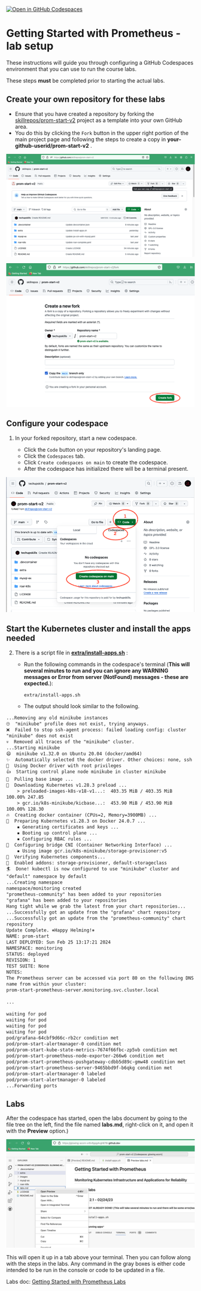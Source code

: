 [![Open in GitHub Codespaces](https://github.com/codespaces/badge.svg)](https://codespaces.new/skillrepos/prom-start-v2)


# Getting Started with Prometheus - lab setup

These instructions will guide you through configuring a GitHub Codespaces environment that you can use to run the course labs.

These steps **must** be completed prior to starting the actual labs.

## Create your own repository for these labs

- Ensure that you have created a repository by forking the [skillrepos/prom-start-v2](https://github.com/skillrepos/prom-start-v2) project as a template into your own GitHub area.
- You do this by clicking the `Fork` button in the upper right portion of the main project page and following the steps to create a copy in **your-github-userid/prom-start-v2** .

![Forking repository](./images/promstart1.png?raw=true "Forking the repository")

![Forking repository](./images/promstart2.png?raw=true "Forking the repository")

## Configure your codespace

1. In your forked repository, start a new codespace.

    - Click the `Code` button on your repository's landing page.
    - Click the `Codespaces` tab.
    - Click `Create codespaces on main` to create the codespace.
    - After the codespace has initialized there will be a terminal present.

![Starting codespace](./images/promstart3.png?raw=true "Starting your codespace")


## Start the Kubernetes cluster and install the apps needed
2. There is a script file in [**extra/install-apps.sh**](./roar-k8s/install-apps.sh) :

    - Run the following commands in the codespace's terminal (**This will several minutes to run and you can ignore any WARNING messages or Error from server (NotFound) messages - these are expected.**):

      ```
      extra/install-apps.sh
      ```

    - The output should look similar to the following.

```console
...Removing any old minikube instances
🙄  "minikube" profile does not exist, trying anyways.
❌  Failed to stop ssh-agent process: failed loading config: cluster "minikube" does not exist
💀  Removed all traces of the "minikube" cluster.
...Starting minikube
😄  minikube v1.32.0 on Ubuntu 20.04 (docker/amd64)
✨  Automatically selected the docker driver. Other choices: none, ssh
📌  Using Docker driver with root privileges
👍  Starting control plane node minikube in cluster minikube
🚜  Pulling base image ...
💾  Downloading Kubernetes v1.28.3 preload ...
    > preloaded-images-k8s-v18-v1...:  403.35 MiB / 403.35 MiB  100.00% 247.85 
    > gcr.io/k8s-minikube/kicbase...:  453.90 MiB / 453.90 MiB  100.00% 128.30 
🔥  Creating docker container (CPUs=2, Memory=3900MB) ...
🐳  Preparing Kubernetes v1.28.3 on Docker 24.0.7 ...
    ▪ Generating certificates and keys ...
    ▪ Booting up control plane ...
    ▪ Configuring RBAC rules ...
🔗  Configuring bridge CNI (Container Networking Interface) ...
    ▪ Using image gcr.io/k8s-minikube/storage-provisioner:v5
🔎  Verifying Kubernetes components...
🌟  Enabled addons: storage-provisioner, default-storageclass
🏄  Done! kubectl is now configured to use "minikube" cluster and "default" namespace by default
...Creating namespace
namespace/monitoring created
"prometheus-community" has been added to your repositories
"grafana" has been added to your repositories
Hang tight while we grab the latest from your chart repositories...
...Successfully got an update from the "grafana" chart repository
...Successfully got an update from the "prometheus-community" chart repository
Update Complete. ⎈Happy Helming!⎈
NAME: prom-start
LAST DEPLOYED: Sun Feb 25 13:17:21 2024
NAMESPACE: monitoring
STATUS: deployed
REVISION: 1
TEST SUITE: None
NOTES:
The Prometheus server can be accessed via port 80 on the following DNS name from within your cluster:
prom-start-prometheus-server.monitoring.svc.cluster.local

...

waiting for pod
waiting for pod
waiting for pod
waiting for pod
pod/grafana-64cbf9d66c-rb2cr condition met
pod/prom-start-alertmanager-0 condition met
pod/prom-start-kube-state-metrics-7674f66fbc-zp5vb condition met
pod/prom-start-prometheus-node-exporter-266w6 condition met
pod/prom-start-prometheus-pushgateway-cdbb5d89c-gmw48 condition met
pod/prom-start-prometheus-server-9465bbd9f-b6qkg condition met
pod/prom-start-alertmanager-0 labeled
pod/prom-start-alertmanager-0 labeled
...Forwarding ports
```

## Labs

After the codespace has started, open the labs document by going to the file tree on the left, find the file named **labs.md**, right-click on it, and open it with the **Preview** option.)

![Labs doc preview in codespace](./images/promstart58.png?raw=true "Labs doc preview in codespace")

This will open it up in a tab above your terminal. Then you can follow along with the steps in the labs. 
Any command in the gray boxes is either code intended to be run in the console or code to be updated in a file.

Labs doc: [Getting Started with Prometheus Labs](labs.md)
